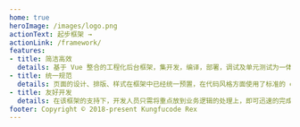 ```yaml
---
home: true
heroImage: /images/logo.png
actionText: 起步框架 →
actionLink: /framework/
features:
- title: 简洁高效
  details: 基于 Vue 整合的工程化后台框架，集开发，编译，部署，调试及单元测试为一体，列表查询及表单提交高度集成封装，灵活参数配置，路由配置全自动生成，全局状态码集中维护，离线访问支持，文档友好支持。
- title: 统一规范
  details: 页面的设计、排版、样式在框架中已经统一预置，在代码风格方面使用了标准的 eslint 格式校验，对于通用的一些高频操作（如：获取登录用户，批量处理，列表导出等等），框架也制定了统一的约定。
- title: 友好开发
  details: 在该框架的支持下，开发人员只需将重点放到业务逻辑的处理上，即可迅速的完成开发任务。人性化的 API 设计，语义化的代码风格，远离代码机器，拒绝枯燥编码，开开心心搞前端，幸幸福福得永生。
footer: Copyright © 2018-present Kungfucode Rex
---
```

